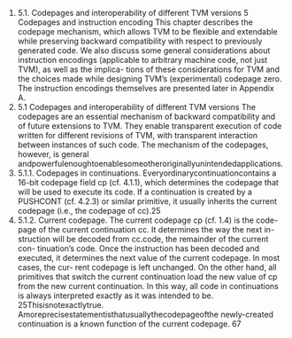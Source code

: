 1. 5.1. Codepages and interoperability of different TVM versions
5 Codepages and instruction encoding
This chapter describes the codepage mechanism, which allows TVM to be
flexible and extendable while preserving backward compatibility with respect
to previously generated code.
We also discuss some general considerations about instruction encodings
(applicable to arbitrary machine code, not just TVM), as well as the implica-
tions of these considerations for TVM and the choices made while designing
TVM’s (experimental) codepage zero. The instruction encodings themselves
are presented later in Appendix A.
1. 5.1 Codepages and interoperability of different TVM
versions
The codepages are an essential mechanism of backward compatibility and
of future extensions to TVM. They enable transparent execution of code
written for different revisions of TVM, with transparent interaction between
instances of such code. The mechanism of the codepages, however, is general
andpowerfulenoughtoenablesomeotheroriginallyunintendedapplications.
1. 5.1.1. Codepages in continuations. Everyordinarycontinuationcontains
a 16-bit codepage field cp (cf. 4.1.1), which determines the codepage that
will be used to execute its code. If a continuation is created by a PUSHCONT
(cf. 4.2.3) or similar primitive, it usually inherits the current codepage (i.e.,
the codepage of cc).25
1. 5.1.2. Current codepage. The current codepage cp (cf. 1.4) is the code-
page of the current continuation cc. It determines the way the next in-
struction will be decoded from cc.code, the remainder of the current con-
tinuation’s code. Once the instruction has been decoded and executed, it
determines the next value of the current codepage. In most cases, the cur-
rent codepage is left unchanged.
On the other hand, all primitives that switch the current continuation
load the new value of cp from the new current continuation. In this way, all
code in continuations is always interpreted exactly as it was intended to be.
25Thisisnotexactlytrue. Amoreprecisestatementisthatusuallythecodepageofthe
newly-created continuation is a known function of the current codepage.
67

